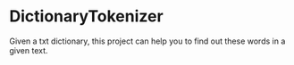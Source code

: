 # DictionaryTokenizer

Given a txt dictionary, this project can help you to find out these words in a given text.

